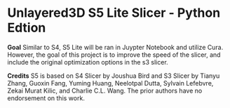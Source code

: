 # Unlayered3D S5 Lite Slicer - Python Edtion

**Goal**
Similar to S4, S5 Lite will be ran in Juypter Notebook and utilize Cura. However, the goal of this project is to improve the speed of the slicer, and include the original optimization options in the s3 slicer.


**Credits**
S5 is based on S4 Slicer by Joushua Bird and S3 Slicer by Tianyu Zhang, Guoxin Fang, Yuming Huang, Neelotpal Dutta, Sylvain Lefebvre, Zekai Murat Kilic, and Charlie C.L. Wang. The prior authors have no endorsement on this work. 
